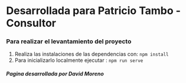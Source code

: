 # Desarrollada para Patricio Tambo - Consultor

### Para realizar el levantamiento del proyecto

1. Realiza las instalaciones de las dependencias con: `npm install`
2. Para inicializarlo localmente ejecutar :  `npm run serve`



##### Pagina desarrollada por David Moreno